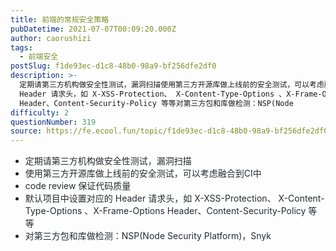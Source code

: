 ```yaml
---
title: 前端的常规安全策略
pubDatetime: 2021-07-07T00:09:20.000Z
author: caorushizi
tags:
  - 前端安全
postSlug: f1de93ec-d1c8-48b0-98a9-bf256dfe2df0
description: >-
  定期请第三方机构做安全性测试，漏洞扫描使用第三方开源库做上线前的安全测试，可以考虑融合到CI中code review 保证代码质量默认项目中设置对应的
  Header 请求头，如 X-XSS-Protection、 X-Content-Type-Options 、X-Frame-Options
  Header、Content-Security-Policy 等等对第三方包和库做检测：NSP(Node
difficulty: 2
questionNumber: 319
source: https://fe.ecool.fun/topic/f1de93ec-d1c8-48b0-98a9-bf256dfe2df0
---
```


<p></p><ul><li><span style="font-size:10.5ptpx"><span style="color:#24292e"><span style="background-color:#ffffff"><span style="letter-spacing:0ptpx">定期请第三方机构做安全性测试，漏洞扫描</span></span></span></span></li><li><span style="font-size:10.5ptpx"><span style="color:#24292e"><span style="background-color:#ffffff"><span style="letter-spacing:0ptpx">使用第三方开源库做上线前的安全测试，可以考虑融合到CI中</span></span></span></span></li><li><span style="font-size:10.5ptpx"><span style="color:#24292e"><span style="background-color:#ffffff"><span style="letter-spacing:0ptpx">code review 保证代码质量</span></span></span></span></li><li><span style="font-size:10.5ptpx"><span style="color:#24292e"><span style="background-color:#ffffff"><span style="letter-spacing:0ptpx">默认项目中设置对应的 Header 请求头，如 X-XSS-Protection、 X-Content-Type-Options 、X-Frame-Options Header、Content-Security-Policy 等等</span></span></span></span></li><li><span style="font-size:10.5ptpx"><span style="color:#24292e"><span style="background-color:#ffffff"><span style="letter-spacing:0ptpx">对第三方包和库做检测：NSP(Node Security Platform)，Snyk</span></span></span></span></li></ul><p></p>
